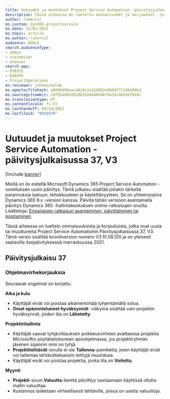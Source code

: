 ```yaml
---
title: Uutuudet ja muutokset Project Service Automation -päivitysjulkaisussa 37, V3
description: Tässä aiheessa on lueteltu ominaisuudet ja korjaukset, jotka ovat saatavissa Microsoft Dynamics 365 Project Service Automation -päivityksessä 37, V3.
author: ruhercul
ms.custom: dyn365-projectservice
ms.date: 11/01/2021
ms.topic: article
ms.author: ruhercul
audience: Admin
search.audienceType:
- admin
- customizer
- enduser
search.app:
- D365CE
- D365PS
- ProjectOperations
ms.reviewer: johnmichalak
ms.openlocfilehash: e8696d84aaca019c2e12d852e669df71146484b3
ms.sourcegitcommit: c0792bd65d92db25e0e8864879a19c4b93efb10c
ms.translationtype: HT
ms.contentlocale: fi-FI
ms.lasthandoff: 04/14/2022
ms.locfileid: "8593470"
---
```

# <a name="whats-new-or-changed-in-project-service-automation-update-release-37-v3"></a>Uutuudet ja muutokset Project Service Automation -päivitysjulkaisussa 37, V3

[!include [banner](../includes/psa-now-project-operations.md)]

Meillä on ilo esitellä Microsoft Dynamics 365 Project Service Automation -sovelluksen uusin päivitys. Tämä julkaisu sisältää joitakin tärkeitä parannuksia laatuun, tehokkuuteen ja käytettävyyteen. Se on yhteensopiva Dynamics 365 9.x -version kanssa. Päivitä tähän versioon asentamalla päivitys Dynamics 365 -hallintakeskuksen online-ratkaisujen sivulta. Lisätietoja: [Ensisijaisen ratkaisun asentaminen, päivittäminen tai poistaminen](/power-platform/admin/install-remove-preferred-solution).

Tässä aiheessa on luettelo ominaisuuksista ja korjauksista, jotka ovat uusia tai muuttuneita Project Service Automationin Päivitysjulkaisussa 37, V3. Tämä versio sisältää koontiversion numero V3.10.58.120 ja on yleisesti saatavilla itsepäivityksessä marraskuussa 2021.

## <a name="update-release-37"></a>Päivitysjulkaisu 37

### <a name="bug-fixes"></a>Ohjelmavirhekorjauksia

Seuraavat ongelmat on korjattu.

**Aika ja kulu**
- Käyttäjät eivät voi poistaa aikamerkintää tyhjentämällä solua.
- **Omat epäonnistuneet hyväksynnät** -näkymä sisältää vain projektin hyväksynnät, joiden tila on **Lähetetty**.

**Projektinhallinta**
- Käyttäjät saavat tyhjäviittauksen poikkeusvirheen avattaessa projektia Microsoftin pöytätietokoneen apuohjelmassa, jos projektiryhmän jäsenen sijainnin nimi on tyhjä.
- **Projektitehtävät**-sivulla ei ole **Tallenna**-painiketta, joten käyttäjät eivät voi tallentaa tehtävätietueisiin tehtyjä muutoksia.
- Käyttäjät eivät voi poistaa projektia, jonka tila on **Voitettu**.

**Myynti**
- **Projekti**-sivun **Valuutta**-kenttä päivittyy vastaamaan käytössä ollutta mallin valuuttaa.
- Kustannus lasketaan virheellisesti tehtäville, joissa on useita valuuttoja.
